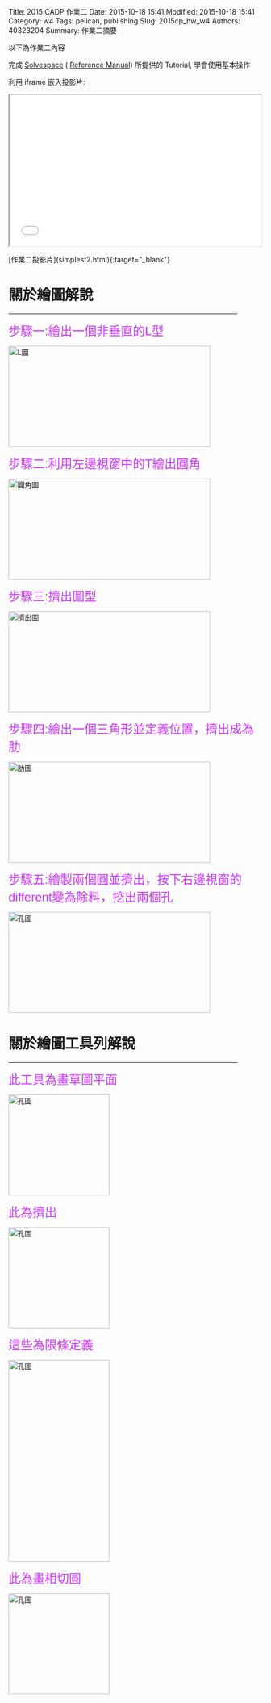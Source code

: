 Title: 2015 CADP 作業二
Date: 2015-10-18 15:41
Modified: 2015-10-18 15:41
Category: w4
Tags: pelican, publishing
Slug: 2015cp_hw_w4
Authors: 40323204
Summary: 作業二摘要

以下為作業二內容

完成 <a href="http://solvespace.com/index.pl">Solvespace</a> ( <a href="http://solvespace.com/ref.pl">Reference Manual</a>) 所提供的 Tutorial, 學會使用基本操作

利用 iframe 嵌入投影片:

<iframe src="simplest2.html" width="500" height="300"></iframe>

<p>[作業二投影片](simplest2.html){:target="_blank"}</p>

關於繪圖解說
============

<p><hr size="10"align="center"noshade width="90%"color="0000ff"></p>

<p><font face="Arial" color="#cc33ff" size="5">步驟一:繪出一個非垂直的L型</font></p>


<img src="https://copy.com/yYVEvtJi3yHn1Ofy" width="400" height="200" alt="L圖"></img>


<p><font face="Arial" color="#cc33ff" size="5">步驟二:利用左邊視窗中的T繪出圓角</font></p>


<img src="https://copy.com/XJ0d1wqxcYPGniQS" width="400" height="200" alt="圓角圖"></img>


<p><font face="Arial" color="#cc33ff" size="5">步驟三:擠出圖型</font></p>


<img src="https://copy.com/4IzclRMfkApqQti2" width="400" height="200" alt="擠出圖"></img>


<p><font face="Arial" color="#cc33ff" size="5">步驟四:繪出一個三角形並定義位置，擠出成為肋</font></p>


<img src="https://copy.com/s1WUHqF4YIqFrPkX" width="400" height="200" alt="肋圖"></img>


<p><font face="Arial" color="#cc33ff" size="5">步驟五:繪製兩個圓並擠出，按下右邊視窗的different變為除料，挖出兩個孔</font></p>


<img src="https://copy.com/AHqohmzfYTsvOlUn" width="400" height="200" alt="孔圖"></img>


關於繪圖工具列解說
===================

<hr size="10"align="center"noshade width="90%"color="0000ff">

<p><font face="Arial" color="#cc33ff" size="5">此工具為畫草圖平面</font></p>


<img src="https://copy.com/1HFJxgpBsujzWBHM" width="200" height="200" alt="孔圖"></img>


<p><font face="Arial" color="#cc33ff" size="5">此為擠出</font></p>


<img src="https://copy.com/8Jn3otqHA2if10nv" width="200" height="200" alt="孔圖"></img>


<p><font face="Arial" color="#cc33ff" size="5">這些為限條定義</font></p>


<img src="https://copy.com/iuOrWTXvo6PRZWH4" width="200" height="400" alt="孔圖"></img>


<p><font face="Arial" color="#cc33ff" size="5">此為畫相切圓</font></p>


<img src="https://copy.com/Yc219gSakwLPSqRY" width="200" height="200" alt="孔圖"></img>


